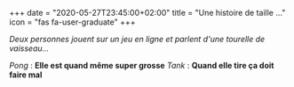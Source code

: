 +++
date = "2020-05-27T23:45:00+02:00"
title = "Une histoire de taille ..."
icon = "fas fa-user-graduate"
+++

_Deux personnes jouent sur un jeu en ligne et parlent d'une tourelle de vaisseau..._

_Pong_ : **Elle est quand même super grosse**
_Tank_ : **Quand elle tire ça doit faire mal**
